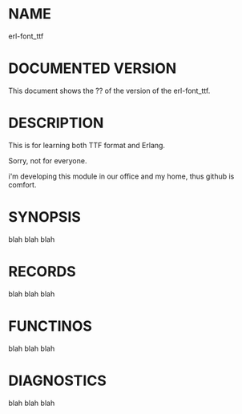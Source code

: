 NAME
====

erl-font_ttf

DOCUMENTED VERSION
==================

This document shows the ?? of the version of the erl-font_ttf.

DESCRIPTION
===========

This is for learning both TTF format and Erlang.

Sorry, not for everyone.

i'm developing this module in our office and my home, thus github is comfort.

SYNOPSIS
========

blah blah blah

RECORDS
=======

blah blah blah

FUNCTINOS
=========

blah blah blah

DIAGNOSTICS
===========

blah blah blah

